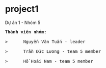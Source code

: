 # project1
Dự án 1 - Nhóm 5

<pre>
<b>Thành viên nhóm</b>:
   <br>><span>      </span>Nguyễn Văn Tuấn - leader
   <br>><span>      </span>Trần Đức Lương - team 5 member
   <br>><span>      </span>Hồ Hoài Nam - team 5 member
</pre>
